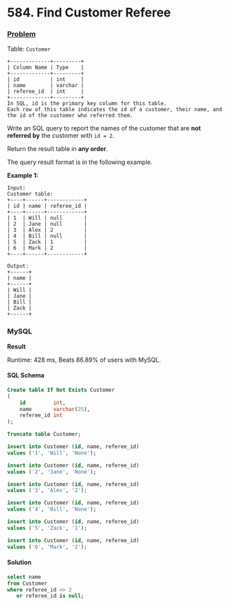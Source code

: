 # 584. Find Customer Referee

### [Problem](https://leetcode.com/problems/find-customer-referee/description/)

Table: `Customer`

```
+-------------+---------+
| Column Name | Type    |
+-------------+---------+
| id          | int     |
| name        | varchar |
| referee_id  | int     |
+-------------+---------+
In SQL, id is the primary key column for this table.
Each row of this table indicates the id of a customer, their name, and the id of the customer who referred them.
```

Write an SQL query to report the names of the customer that are **not referred by** the customer with `id = 2`.

Return the result table in **any order**.

The query result format is in the following example.

**Example 1:**

```
Input: 
Customer table:
+----+------+------------+
| id | name | referee_id |
+----+------+------------+
| 1  | Will | null       |
| 2  | Jane | null       |
| 3  | Alex | 2          |
| 4  | Bill | null       |
| 5  | Zack | 1          |
| 6  | Mark | 2          |
+----+------+------------+

Output: 
+------+
| name |
+------+
| Will |
| Jane |
| Bill |
| Zack |
+------+
```

### MySQL

**Result**

Runtime: 428 ms, Beats 86.89% of users with MySQL.

#### SQL Schema

```sql
Create table If Not Exists Customer
(
    id         int,
    name       varchar(25),
    referee_id int
);

Truncate table Customer;

insert into Customer (id, name, referee_id)
values ('1', 'Will', 'None');

insert into Customer (id, name, referee_id)
values ('2', 'Jane', 'None');

insert into Customer (id, name, referee_id)
values ('3', 'Alex', '2');

insert into Customer (id, name, referee_id)
values ('4', 'Bill', 'None');

insert into Customer (id, name, referee_id)
values ('5', 'Zack', '1');

insert into Customer (id, name, referee_id)
values ('6', 'Mark', '2');
```

#### Solution

```sql
select name
from Customer
where referee_id <> 2
   or referee_id is null;
```
